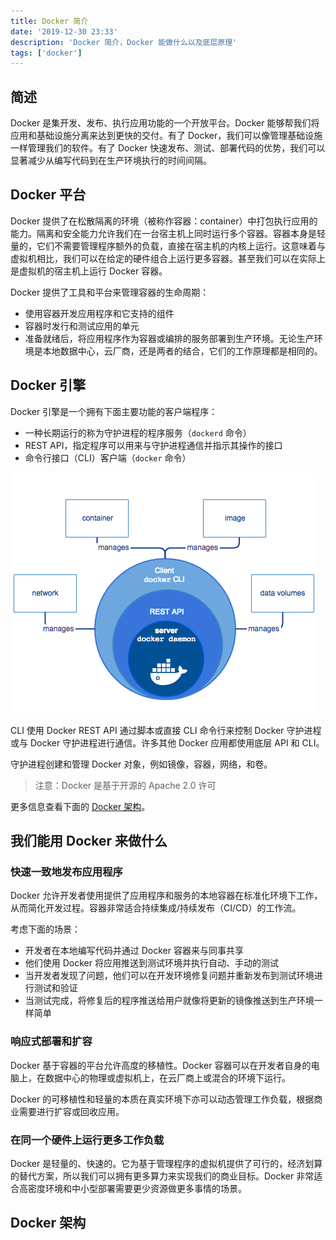 ```yaml
---
title: Docker 简介
date: '2019-12-30 23:33'
description: 'Docker 简介，Docker 能做什么以及底层原理'
tags: ['docker']
---
```


## 简述

Docker 是集开发、发布、执行应用功能的一个开放平台。Docker 能够帮我们将应用和基础设施分离来达到更快的交付。有了 Docker，我们可以像管理基础设施一样管理我们的软件。有了 Docker 快速发布、测试、部署代码的优势，我们可以显著减少从编写代码到在生产环境执行的时间间隔。

## Docker 平台

Docker 提供了在松散隔离的环境（被称作容器：container）中打包执行应用的能力。隔离和安全能力允许我们在一台宿主机上同时运行多个容器。容器本身是轻量的，它们不需要管理程序额外的负载，直接在宿主机的内核上运行。这意味着与虚拟机相比，我们可以在给定的硬件组合上运行更多容器。甚至我们可以在实际上是虚拟机的宿主机上运行 Docker 容器。

Docker 提供了工具和平台来管理容器的生命周期：

- 使用容器开发应用程序和它支持的组件
- 容器时发行和测试应用的单元
- 准备就绪后，将应用程序作为容器或编排的服务部署到生产环境。无论生产环境是本地数据中心，云厂商，还是两者的结合，它们的工作原理都是相同的。

## Docker 引擎

Docker 引擎是一个拥有下面主要功能的客户端程序：

- 一种长期运行的称为守护进程的程序服务（`dockerd` 命令）
- REST API，指定程序可以用来与守护进程通信并指示其操作的接口
- 命令行接口（CLI）客户端（`docker` 命令）

![engine components flow](engine-components-flow.png)

CLI 使用 Docker REST API 通过脚本或直接 CLI 命令行来控制 Docker 守护进程或与 Docker 守护进程进行通信。许多其他 Docker 应用都使用底层 API 和 CLI。

守护进程创建和管理 Docker 对象，例如镜像，容器，网络，和卷。

> 注意：Docker 是基于开源的 Apache 2.0 许可

更多信息查看下面的 [Docker 架构](#docker-architecture)。

## 我们能用 Docker 来做什么

### 快速一致地发布应用程序

Docker 允许开发者使用提供了应用程序和服务的本地容器在标准化环境下工作，从而简化开发过程。容器非常适合持续集成/持续发布（CI/CD）的工作流。

考虑下面的场景：

- 开发者在本地编写代码并通过 Docker 容器来与同事共享
- 他们使用 Docker 将应用推送到测试环境并执行自动、手动的测试
- 当开发者发现了问题，他们可以在开发环境修复问题并重新发布到测试环境进行测试和验证
- 当测试完成，将修复后的程序推送给用户就像将更新的镜像推送到生产环境一样简单

### 响应式部署和扩容

Docker 基于容器的平台允许高度的移植性。Docker 容器可以在开发者自身的电脑上，在数据中心的物理或虚拟机上，在云厂商上或混合的环境下运行。

Docker 的可移植性和轻量的本质在真实环境下亦可以动态管理工作负载，根据商业需要进行扩容或回收应用。

### 在同一个硬件上运行更多工作负载

Docker 是轻量的、快速的。它为基于管理程序的虚拟机提供了可行的，经济划算的替代方案，所以我们可以拥有更多算力来实现我们的商业目标。Docker 非常适合高密度环境和中小型部署需要更少资源做更多事情的场景。

## <a name="docker-architecture"></a>Docker 架构
